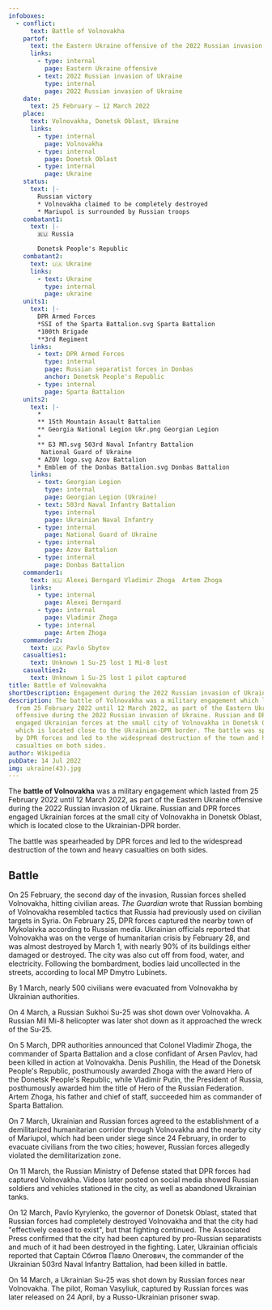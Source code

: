 ```yaml
---
infoboxes:
  - conflict:
      text: Battle of Volnovakha
    partof:
      text: the Eastern Ukraine offensive of the 2022 Russian invasion of Ukraine
      links:
        - type: internal
          page: Eastern Ukraine offensive
        - text: 2022 Russian invasion of Ukraine
          type: internal
          page: 2022 Russian invasion of Ukraine
    date:
      text: 25 February – 12 March 2022
    place:
      text: Volnovakha, Donetsk Oblast, Ukraine
      links:
        - type: internal
          page: Volnovakha
        - type: internal
          page: Donetsk Oblast
        - type: internal
          page: Ukraine
    status:
      text: |-
        Russian victory
        * Volnovakha claimed to be completely destroyed
        * Mariupol is surrounded by Russian troops
    combatant1:
      text: |-
        🇷🇺 Russia

        Donetsk People's Republic
    combatant2:
      text: 🇺🇦 Ukraine
      links:
        - text: Ukraine
          type: internal
          page: ukraine
    units1:
      text: |-
        DPR Armed Forces
        *SSI of the Sparta Battalion.svg Sparta Battalion
        *100th Brigade
        **3rd Regiment
      links:
        - text: DPR Armed Forces
          type: internal
          page: Russian separatist forces in Donbas
          anchor: Donetsk People's Republic
        - type: internal
          page: Sparta Battalion
    units2:
      text: |-
        *
        ** 15th Mountain Assault Battalion
        ** Georgia National Legion Ukr.png Georgian Legion
        *
        ** БЗ МП.svg 503rd Naval Infantry Battalion
         National Guard of Ukraine
        * AZOV logo.svg Azov Battalion
        * Emblem of the Donbas Battalion.svg Donbas Battalion
      links:
        - text: Georgian Legion
          type: internal
          page: Georgian Legion (Ukraine)
        - text: 503rd Naval Infantry Battalion
          type: internal
          page: Ukrainian Naval Infantry
        - type: internal
          page: National Guard of Ukraine
        - type: internal
          page: Azov Battalion
        - type: internal
          page: Donbas Battalion
    commander1:
      text: 🇷🇺 Alexei Berngard Vladimir Zhoga  Artem Zhoga
      links:
        - type: internal
          page: Alexei Berngard
        - type: internal
          page: Vladimir Zhoga
        - type: internal
          page: Artem Zhoga
    commander2:
      text: 🇺🇦 Pavlo Sbytov
    casualties1:
      text: Unknown 1 Su-25 lost 1 Mi-8 lost
    casualties2:
      text: Unknown 1 Su-25 lost 1 pilot captured
title: Battle of Volnovakha
shortDescription: Engagement during the 2022 Russian invasion of Ukraine
description: The battle of Volnovakha was a military engagement which lasted
  from 25 February 2022 until 12 March 2022, as part of the Eastern Ukraine
  offensive during the 2022 Russian invasion of Ukraine. Russian and DPR forces
  engaged Ukrainian forces at the small city of Volnovakha in Donetsk Oblast,
  which is located close to the Ukrainian-DPR border. The battle was spearheaded
  by DPR forces and led to the widespread destruction of the town and heavy
  casualties on both sides.
author: Wikipedia
pubDate: 14 Jul 2022
img: ukraine(43).jpg
---
```


The **battle of Volnovakha** was a military engagement which lasted from 25 February 2022 until 12 March 2022, as part of the Eastern Ukraine offensive during the 2022 Russian invasion of Ukraine. Russian and DPR forces engaged Ukrainian forces at the small city of Volnovakha in Donetsk Oblast, which is located close to the Ukrainian-DPR border.

The battle was spearheaded by DPR forces and led to the widespread destruction of the town and heavy casualties on both sides.

## Battle

On 25 February, the second day of the invasion, Russian forces shelled Volnovakha, hitting civilian areas. _The Guardian_ wrote that Russian bombing of Volnovakha resembled tactics that Russia had previously used on civilian targets in Syria. On February 25, DPR forces captured the nearby town of Mykolaivka according to Russian media. Ukrainian officials reported that Volnovakha was on the verge of humanitarian crisis by February 28, and was almost destroyed by March 1, with nearly 90% of its buildings either damaged or destroyed. The city was also cut off from food, water, and electricity. Following the bombardment, bodies laid uncollected in the streets, according to local MP Dmytro Lubinets.

By 1 March, nearly 500 civilians were evacuated from Volnovakha by Ukrainian authorities.

On 4 March, a Russian Sukhoi Su-25 was shot down over Volnovakha. A Russian Mil Mi-8 helicopter was later shot down as it approached the wreck of the Su-25.

On 5 March, DPR authorities announced that Colonel Vladimir Zhoga, the commander of Sparta Battalion and a close confidant of Arsen Pavlov, had been killed in action at Volnovakha. Denis Pushilin, the Head of the Donetsk People's Republic, posthumously awarded Zhoga with the award Hero of the Donetsk People's Republic, while Vladimir Putin, the President of Russia, posthumously awarded him the title of Hero of the Russian Federation. Artem Zhoga, his father and chief of staff, succeeded him as commander of Sparta Battalion.

On 7 March, Ukrainian and Russian forces agreed to the establishment of a demilitarized humanitarian corridor through Volnovakha and the nearby city of Mariupol, which had been under siege since 24 February, in order to evacuate civilians from the two cities; however, Russian forces allegedly violated the demilitarization zone.

On 11 March, the Russian Ministry of Defense stated that DPR forces had captured Volnovakha. Videos later posted on social media showed Russian soldiers and vehicles stationed in the city, as well as abandoned Ukrainian tanks.

On 12 March, Pavlo Kyrylenko, the governor of Donetsk Oblast, stated that Russian forces had completely destroyed Volnovakha and that the city had "effectively ceased to exist", but that fighting continued. The Associated Press confirmed that the city had been captured by pro-Russian separatists and much of it had been destroyed in the fighting. Later, Ukrainian officials reported that Captain Сбитов Павло Олегович, the commander of the Ukrainian 503rd Naval Infantry Battalion, had been killed in battle.

On 14 March, a Ukrainian Su-25 was shot down by Russian forces near Volnovakha. The pilot, Roman Vasyliuk, captured by Russian forces was later released on 24 April, by a Russo-Ukrainian prisoner swap.


